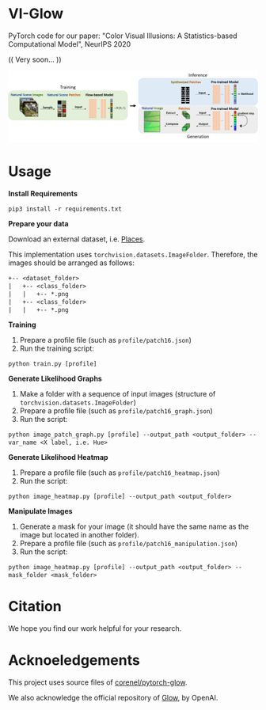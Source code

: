 # VI-Glow
PyTorch code for our paper: "Color Visual Illusions: A Statistics-based Computational Model", NeurIPS 2020

(( Very soon... ))

![method](images/method.png) <!-- .element width="20" -->

# Usage

**Install Requirements**
```
pip3 install -r requirements.txt
```

**Prepare your data**

Download an external dataset, i.e. [Places](http://places2.csail.mit.edu/download.html).

This implementation uses `torchvision.datasets.ImageFolder`. Therefore, the images should be arranged as follows:

```
+-- <dataset_folder>
|   +-- <class_folder>
|   |   +-- *.png
|   +-- <class_folder>
|   |   +-- *.png
```

**Training**

1. Prepare a profile file (such as `profile/patch16.json`)
2. Run the training script:
```
python train.py [profile]
```

**Generate Likelihood Graphs**

1. Make a folder with a sequence of input images (structure of `torchvision.datasets.ImageFolder`)
2. Prepare a profile file (such as `profile/patch16_graph.json`)
3. Run the script:
```
python image_patch_graph.py [profile] --output_path <output_folder> --var_name <X label, i.e. Hue>
```

**Generate Likelihood Heatmap**

1. Prepare a profile file (such as `profile/patch16_heatmap.json`)
2. Run the script:
```
python image_heatmap.py [profile] --output_path <output_folder>
```

**Manipulate Images**

1. Generate a mask for your image (it should have the same name as the image but located in another folder). 
2. Prepare a profile file (such as `profile/patch16_manipulation.json`)
3. Run the script:
```
python image_heatmap.py [profile] --output_path <output_folder> --mask_folder <mask_folder>
```

# Citation
We hope you find our work helpful for your research.


# Acknoeledgements
This project uses source files of [corenel/pytorch-glow](https://github.com/corenel/pytorch-glow).

We also acknowledge the official repository of [Glow](https://github.com/openai/glow), by OpenAI.
